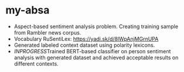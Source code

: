 # my-absa
* Aspect-based sentiment analysis problem. Creating training sample from Rambler news corpus.
* Vocabulary RuSentiLex: https://yadi.sk/d/8lWpAnjMGrnUPA
* Generated labeled context dataset using polarity lexicons.
* *INPROGRESS*Trained BERT-based classifier on person sentiment analysis with generated dataset and achieved acceptable results on different contexts.
